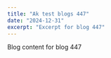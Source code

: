 ```yaml
---
title: "Ak test blogs 447"
date: "2024-12-31"
excerpt: "Excerpt for blog 447"
---
```


Blog content for blog 447